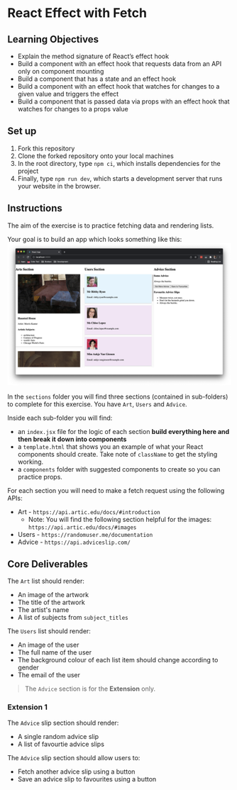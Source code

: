 # React Effect with Fetch

## Learning Objectives
- Explain the method signature of React’s effect hook
- Build a component with an effect hook that requests data from an API only on component mounting
- Build a component that has a state and an effect hook
- Build a component with an effect hook that watches for changes to a given value and triggers the effect
- Build a component that is passed data via props with an effect hook that watches for changes to a props value

## Set up
1. Fork this repository
2. Clone the forked repository onto your local machines
3. In the root directory, type `npm ci`, which installs dependencies for the project
4. Finally, type `npm run dev`, which starts a development server that runs your website in the browser.

## Instructions
The aim of the exercise is to practice fetching data and rendering lists.

Your goal is to build an app which looks something like this:
![](./assets/example_output.png)

In the `sections` folder you will find three sections (contained in sub-folders) to complete for this exercise. You 
have `Art`, `Users` and `Advice`.

Inside each sub-folder you will find:
- an `index.jsx` file for the logic of each section **build everything here and then break it down into components**
- a `template.html` that shows you an example of what your React components should create. Take note of `className` to get the styling working.
- a `components` folder with suggested components to create so you can practice props.

For each section you will need to make a fetch request using the following APIs:
- Art - `https://api.artic.edu/docs/#introduction`
  - Note: You will find the following section helpful for the images: `https://api.artic.edu/docs/#images`
- Users - `https://randomuser.me/documentation`
- Advice - `https://api.adviceslip.com/`

## Core Deliverables

The `Art` list should render:
- An image of the artwork
- The title of the artwork
- The artist's name
- A list of subjects from `subject_titles`

The `Users` list should render:
- An image of the user
- The full name of the user
- The background colour of each list item should change according to gender
- The email of the user

> The `Advice` section is for the **Extension** only.

### Extension 1

The `Advice` slip section should render:
- A single random advice slip
- A list of favourtie advice slips

The `Advice` slip section should allow users to:
- Fetch another advice slip using a button
- Save an advice slip to favourites using a button
